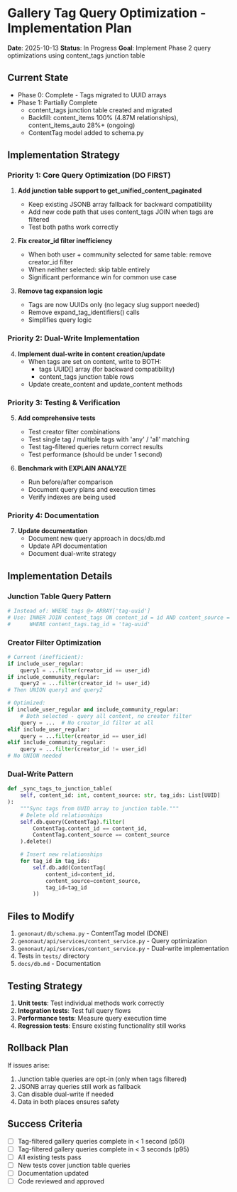 # Gallery Tag Query Optimization - Implementation Plan

**Date**: 2025-10-13
**Status**: In Progress
**Goal**: Implement Phase 2 query optimizations using content_tags junction table

## Current State

- Phase 0: Complete - Tags migrated to UUID arrays
- Phase 1: Partially Complete
  - content_tags junction table created and migrated
  - Backfill: content_items 100% (4.87M relationships), content_items_auto 28%+ (ongoing)
  - ContentTag model added to schema.py

## Implementation Strategy

### Priority 1: Core Query Optimization (DO FIRST)

1. **Add junction table support to get_unified_content_paginated**
   - Keep existing JSONB array fallback for backward compatibility
   - Add new code path that uses content_tags JOIN when tags are filtered
   - Test both paths work correctly

2. **Fix creator_id filter inefficiency**
   - When both user + community selected for same table: remove creator_id filter
   - When neither selected: skip table entirely
   - Significant performance win for common use case

3. **Remove tag expansion logic**
   - Tags are now UUIDs only (no legacy slug support needed)
   - Remove expand_tag_identifiers() calls
   - Simplifies query logic

### Priority 2: Dual-Write Implementation

4. **Implement dual-write in content creation/update**
   - When tags are set on content, write to BOTH:
     - tags UUID[] array (for backward compatibility)
     - content_tags junction table rows
   - Update create_content and update_content methods

### Priority 3: Testing & Verification

5. **Add comprehensive tests**
   - Test creator filter combinations
   - Test single tag / multiple tags with 'any' / 'all' matching
   - Test tag-filtered queries return correct results
   - Test performance (should be under 1 second)

6. **Benchmark with EXPLAIN ANALYZE**
   - Run before/after comparison
   - Document query plans and execution times
   - Verify indexes are being used

### Priority 4: Documentation

7. **Update documentation**
   - Document new query approach in docs/db.md
   - Update API documentation
   - Document dual-write strategy

## Implementation Details

### Junction Table Query Pattern

```python
# Instead of: WHERE tags @> ARRAY['tag-uuid']
# Use: INNER JOIN content_tags ON content_id = id AND content_source = 'regular'
#      WHERE content_tags.tag_id = 'tag-uuid'
```

### Creator Filter Optimization

```python
# Current (inefficient):
if include_user_regular:
    query1 = ...filter(creator_id == user_id)
if include_community_regular:
    query2 = ...filter(creator_id != user_id)
# Then UNION query1 and query2

# Optimized:
if include_user_regular and include_community_regular:
    # Both selected - query all content, no creator filter
    query = ...  # No creator_id filter at all
elif include_user_regular:
    query = ...filter(creator_id == user_id)
elif include_community_regular:
    query = ...filter(creator_id != user_id)
# No UNION needed
```

### Dual-Write Pattern

```python
def _sync_tags_to_junction_table(
    self, content_id: int, content_source: str, tag_ids: List[UUID]
):
    """Sync tags from UUID array to junction table."""
    # Delete old relationships
    self.db.query(ContentTag).filter(
        ContentTag.content_id == content_id,
        ContentTag.content_source == content_source
    ).delete()

    # Insert new relationships
    for tag_id in tag_ids:
        self.db.add(ContentTag(
            content_id=content_id,
            content_source=content_source,
            tag_id=tag_id
        ))
```

## Files to Modify

1. `genonaut/db/schema.py` - ContentTag model (DONE)
2. `genonaut/api/services/content_service.py` - Query optimization
3. `genonaut/api/services/content_service.py` - Dual-write implementation
4. Tests in `tests/` directory
5. `docs/db.md` - Documentation

## Testing Strategy

1. **Unit tests**: Test individual methods work correctly
2. **Integration tests**: Test full query flows
3. **Performance tests**: Measure query execution time
4. **Regression tests**: Ensure existing functionality still works

## Rollback Plan

If issues arise:
1. Junction table queries are opt-in (only when tags filtered)
2. JSONB array queries still work as fallback
3. Can disable dual-write if needed
4. Data in both places ensures safety

## Success Criteria

- [ ] Tag-filtered gallery queries complete in < 1 second (p50)
- [ ] Tag-filtered gallery queries complete in < 3 seconds (p95)
- [ ] All existing tests pass
- [ ] New tests cover junction table queries
- [ ] Documentation updated
- [ ] Code reviewed and approved
